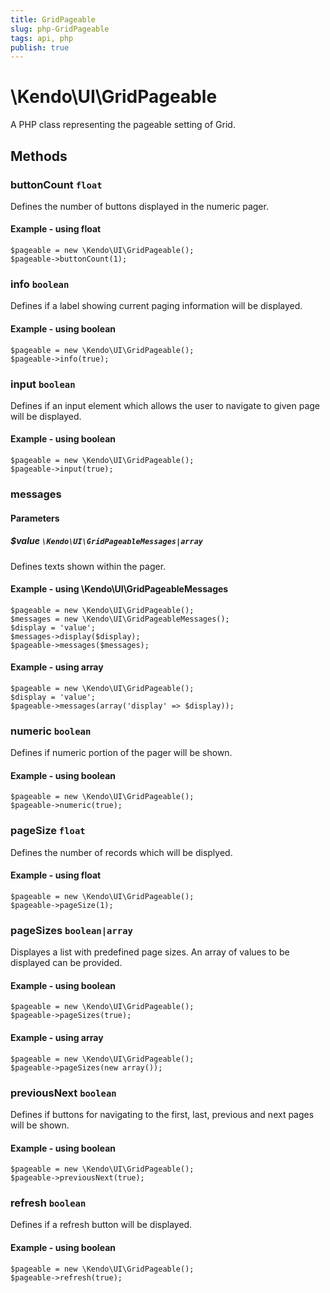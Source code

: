 ```yaml
---
title: GridPageable
slug: php-GridPageable
tags: api, php
publish: true
---
```


# \Kendo\UI\GridPageable

A PHP class representing the pageable setting of Grid.


## Methods

### buttonCount `float`

Defines the number of buttons displayed in the numeric pager.


#### Example - using float
    $pageable = new \Kendo\UI\GridPageable();
    $pageable->buttonCount(1);

### info `boolean`

Defines if a label showing current paging information will be displayed.


#### Example - using boolean
    $pageable = new \Kendo\UI\GridPageable();
    $pageable->info(true);

### input `boolean`

Defines if an input element which allows the user to navigate to given page will be displayed.


#### Example - using boolean
    $pageable = new \Kendo\UI\GridPageable();
    $pageable->input(true);

### messages

#### Parameters

##### $value `\Kendo\UI\GridPageableMessages|array`

Defines texts shown within the pager.


#### Example - using \Kendo\UI\GridPageableMessages

    $pageable = new \Kendo\UI\GridPageable();
    $messages = new \Kendo\UI\GridPageableMessages();
    $display = 'value';
    $messages->display($display);
    $pageable->messages($messages);

#### Example - using array

    $pageable = new \Kendo\UI\GridPageable();
    $display = 'value';
    $pageable->messages(array('display' => $display));

### numeric `boolean`

Defines if numeric portion of the pager will be shown.


#### Example - using boolean
    $pageable = new \Kendo\UI\GridPageable();
    $pageable->numeric(true);

### pageSize `float`

Defines the number of records which will be displyed.


#### Example - using float
    $pageable = new \Kendo\UI\GridPageable();
    $pageable->pageSize(1);

### pageSizes `boolean|array`

Displayes a list with predefined page sizes. An array of values to be displayed can be provided.


#### Example - using boolean
    $pageable = new \Kendo\UI\GridPageable();
    $pageable->pageSizes(true);

#### Example - using array
    $pageable = new \Kendo\UI\GridPageable();
    $pageable->pageSizes(new array());

### previousNext `boolean`

Defines if buttons for navigating to the first, last, previous and next pages will be shown.


#### Example - using boolean
    $pageable = new \Kendo\UI\GridPageable();
    $pageable->previousNext(true);

### refresh `boolean`

Defines if a refresh button will be displayed.


#### Example - using boolean
    $pageable = new \Kendo\UI\GridPageable();
    $pageable->refresh(true);

